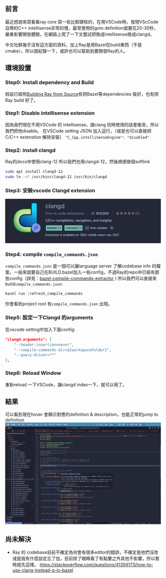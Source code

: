## 前言
最近想說來寫看看ray core 寫一些比較硬核的，在用VSCode時，發現VScCode自帶的C++ intellisense非常的慢，最常使用的goto definition就要花20-30秒，嚴重影響開發體驗，在網路上爬了一下文嘗試把換成intellisense換成clangd。

中文社群幾乎沒有這方面的資料，加上Ray是用Bazel在build東西（不是cmake），所以就紀錄一下，或許也可以幫助到要開發Ray的人。
## 環境設置
### Step0: Install dependency and Build
假設已經照[Building Ray from Source](https://docs.ray.io/en/master/ray-contribute/development.html#preparing-to-build-ray-on-linux)有把Bazel等dependencies 裝好，也有把Ray build 好了。
### Step1: Disable intellisense extension
  因為我們現在不用VSCode 的 intellisense，跟clang 同時使用的話會衝突，所以我們把他disable。
  在VSCode setting JSON 加入這行，（或是也可以直接把C/C++ extenstion 解除安裝）
  `"C_Cpp.intelliSenseEngine": "disabled"`
### Step2: install clangd
Ray的docs中使用clang-12 所以我們也用clangd-12，然後順便做個softlink 
```bash
sudo apt install clangd-12
sudo ln -sf /usr/bin/clangd-12 /usr/bin/clangd
```

### Step3: 安裝vscode Clangd extension

![Clangd Extension Installation](attachments/clangd-extension-installation.png)
### Step4: compile `compile_commands.json`
`compile_commands.json` 是一個可以讓language server 了解codebase info 的檔案。一般來說要自己在BUILD.bazel加入一些config，不過Ray的repo中已經有那些config（詳見：[bazel-compile-commands-extractor](https://github.com/hedronvision/bazel-compile-commands-extractor）），所以我們可以直接跑指令來build) )
所以我們可以直接來build`compile_commands.json`:
```bash
bazel run :refresh_compile_commands
```
你會看到project root 有`compile_commands.json` 出現。

### Step5: 設定一下Clangd 的arguments
在vscode setting中加入下面config:
```json
"clangd.arguments": [
	"--header-insertion=never",
	"--compile-commands-dir=${workspaceFolder}",
	"--query-driver=**"
],
```
### Step6: Reload Window
重新reload 一下VSCode，讓clangd index一下，就可以用了。
## 結果 
可以看到現在hover 會顯示對應的definition & description，也能正常的jump to definition
![Clangd Hover and Jump to Definition Demo](attachments/clangd-hover-jump-to-definition-demo.png)
## 尚未解決
- Ray 的 codebase目前不確定為何會有很多editor的錯誤，不確定是他們沒改或是我有什麼設定忘了加，目前除了眼睛看了有點暈之外其他不影響，所以暫時就先這樣。
https://stackoverflow.com/questions/41356173/how-to-use-clang-instead-g-in-bazel